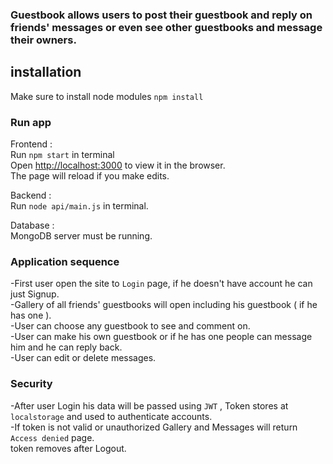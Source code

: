 ### Guestbook allows users to post their guestbook and reply on friends' messages or even see other guestbooks and message their owners. 

## installation

Make sure to install node modules `npm install`

### Run app
Frontend : <br />
Run `npm start` in terminal<br/>
Open [http://localhost:3000](http://localhost:3000) to view it in the browser.<br/>
The page will reload if you make edits.<br />

Backend : <br/>
Run `node api/main.js` in terminal.<br/>

Database : <br/>
MongoDB server must be running.

### Application sequence

-First user open the site to `Login` page, if he doesn't have account he can just Signup.<br/>
-Gallery of all friends' guestbooks will open including his guestbook ( if he has one ).<br/>
-User can choose any guestbook to see and comment on.<br/>
-User can make his own guestbook or if he has one people can message him and he can reply back.<br/>
-User can edit or delete messages.<br/>

### Security
-After user Login his data will be passed using `JWT` , Token stores at `localstorage` and used to authenticate accounts.<br />
-If token is not valid or unauthorized Gallery and Messages will return `Access denied` page.<br />
token removes after Logout.



